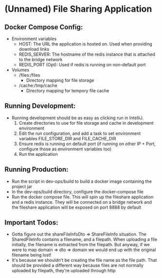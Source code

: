 # (Unnamed) File Sharing Application

## Docker Compose Config:
- Environment variables
  - HOST: The URL the application is hosted on. Used when providing download links
  - REDIS_SERVER: The hostname of the redis instance that is attached to the bridge network
  - REDIS_PORT (Opt): Used if redis is running on non-default port
- Volumes
  - /files:/files
    - Directory mapping for file storage
  - /cache:/tmp/cache
    - Directory mapping for tempory file cache

## Running Development:
- Running development should be as easy as clicking run in IntelliJ.
  1. Create directories to use for file storage and cache in development environment
  2. Edit the run configuration, and add a task to set environment variables FILE_STORE_DIR and FILE_CACHE_DIR
  3. Ensure redis is running on default port (if running on other IP + Port, configure those as environment variables too)
  4. Run the application

## Running Production:
- Run the script in dev-ops/build to build a docker image containing the project jar
- In the dev-ops/build directory, configure the docker-compose file
- Run the docker compose file. This will spin up the fileshare application and a redis instance. They will be connected on a bridge network and the fileshare application will be exposed on port 8888 by default

## Important Todos:

- Gotta figure out the shareFileInfoDto => ShareFileInfo situation. The SharedFileInfo contains a filename, and a
  filepath. When uploading a file initially, the filename is extracted from the filepath. But anyway, if we were to map
  domain => dto => domain we would end up with the original filename being lost!
- It's because we shouldn't be creating the file name as the file path. That should be provided a different way because
  files are not normally uploaded by filepath, they're uploaded through http